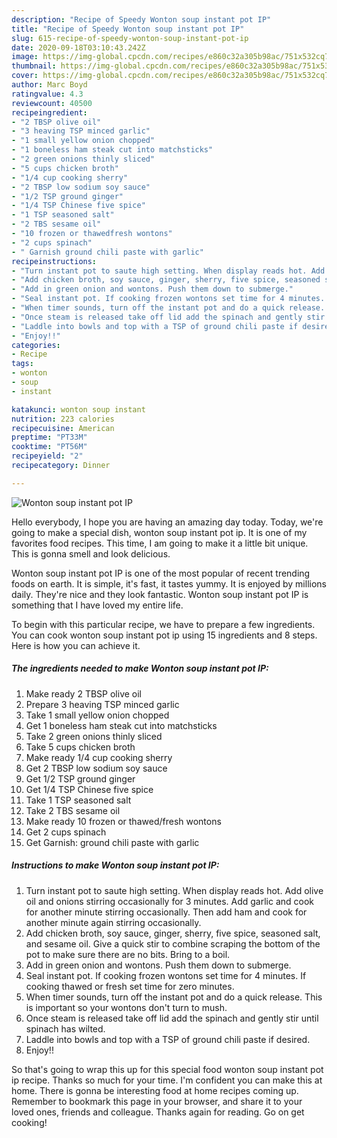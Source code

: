 ```yaml
---
description: "Recipe of Speedy Wonton soup instant pot IP"
title: "Recipe of Speedy Wonton soup instant pot IP"
slug: 615-recipe-of-speedy-wonton-soup-instant-pot-ip
date: 2020-09-18T03:10:43.242Z
image: https://img-global.cpcdn.com/recipes/e860c32a305b98ac/751x532cq70/wonton-soup-instant-pot-ip-recipe-main-photo.jpg
thumbnail: https://img-global.cpcdn.com/recipes/e860c32a305b98ac/751x532cq70/wonton-soup-instant-pot-ip-recipe-main-photo.jpg
cover: https://img-global.cpcdn.com/recipes/e860c32a305b98ac/751x532cq70/wonton-soup-instant-pot-ip-recipe-main-photo.jpg
author: Marc Boyd
ratingvalue: 4.3
reviewcount: 40500
recipeingredient:
- "2 TBSP olive oil"
- "3 heaving TSP minced garlic"
- "1 small yellow onion chopped"
- "1 boneless ham steak cut into matchsticks"
- "2 green onions thinly sliced"
- "5 cups chicken broth"
- "1/4 cup cooking sherry"
- "2 TBSP low sodium soy sauce"
- "1/2 TSP ground ginger"
- "1/4 TSP Chinese five spice"
- "1 TSP seasoned salt"
- "2 TBS sesame oil"
- "10 frozen or thawedfresh wontons"
- "2 cups spinach"
- " Garnish ground chili paste with garlic"
recipeinstructions:
- "Turn instant pot to saute high setting. When display reads hot. Add olive oil and onions stirring occasionally for 3 minutes. Add garlic and cook for another minute stirring occasionally. Then add ham and cook for another minute again stirring occasionally."
- "Add chicken broth, soy sauce, ginger, sherry, five spice, seasoned salt, and sesame oil. Give a quick stir to combine scraping the bottom of the pot to make sure there are no bits. Bring to a boil."
- "Add in green onion and wontons. Push them down to submerge."
- "Seal instant pot. If cooking frozen wontons set time for 4 minutes. If cooking thawed or fresh set time for zero minutes."
- "When timer sounds, turn off the instant pot and do a quick release. This is important so your wontons don&#39;t turn to mush."
- "Once steam is released take off lid add the spinach and gently stir until spinach has wilted."
- "Laddle into bowls and top with a TSP of ground chili paste if desired."
- "Enjoy!!"
categories:
- Recipe
tags:
- wonton
- soup
- instant

katakunci: wonton soup instant 
nutrition: 223 calories
recipecuisine: American
preptime: "PT33M"
cooktime: "PT56M"
recipeyield: "2"
recipecategory: Dinner

---
```



![Wonton soup instant pot IP](https://img-global.cpcdn.com/recipes/e860c32a305b98ac/751x532cq70/wonton-soup-instant-pot-ip-recipe-main-photo.jpg)

Hello everybody, I hope you are having an amazing day today. Today, we're going to make a special dish, wonton soup instant pot ip. It is one of my favorites food recipes. This time, I am going to make it a little bit unique. This is gonna smell and look delicious.

Wonton soup instant pot IP is one of the most popular of recent trending foods on earth. It is simple, it's fast, it tastes yummy. It is enjoyed by millions daily. They're nice and they look fantastic. Wonton soup instant pot IP is something that I have loved my entire life.




To begin with this particular recipe, we have to prepare a few ingredients. You can cook wonton soup instant pot ip using 15 ingredients and 8 steps. Here is how you can achieve it.

<!--inarticleads1-->

##### The ingredients needed to make Wonton soup instant pot IP:

1. Make ready 2 TBSP olive oil
1. Prepare 3 heaving TSP minced garlic
1. Take 1 small yellow onion chopped
1. Get 1 boneless ham steak cut into matchsticks
1. Take 2 green onions thinly sliced
1. Take 5 cups chicken broth
1. Make ready 1/4 cup cooking sherry
1. Get 2 TBSP low sodium soy sauce
1. Get 1/2 TSP ground ginger
1. Get 1/4 TSP Chinese five spice
1. Take 1 TSP seasoned salt
1. Take 2 TBS sesame oil
1. Make ready 10 frozen or thawed/fresh wontons
1. Get 2 cups spinach
1. Get  Garnish: ground chili paste with garlic




<!--inarticleads2-->

##### Instructions to make Wonton soup instant pot IP:

1. Turn instant pot to saute high setting. When display reads hot. Add olive oil and onions stirring occasionally for 3 minutes. Add garlic and cook for another minute stirring occasionally. Then add ham and cook for another minute again stirring occasionally.
1. Add chicken broth, soy sauce, ginger, sherry, five spice, seasoned salt, and sesame oil. Give a quick stir to combine scraping the bottom of the pot to make sure there are no bits. Bring to a boil.
1. Add in green onion and wontons. Push them down to submerge.
1. Seal instant pot. If cooking frozen wontons set time for 4 minutes. If cooking thawed or fresh set time for zero minutes.
1. When timer sounds, turn off the instant pot and do a quick release. This is important so your wontons don&#39;t turn to mush.
1. Once steam is released take off lid add the spinach and gently stir until spinach has wilted.
1. Laddle into bowls and top with a TSP of ground chili paste if desired.
1. Enjoy!!




So that's going to wrap this up for this special food wonton soup instant pot ip recipe. Thanks so much for your time. I'm confident you can make this at home. There is gonna be interesting food at home recipes coming up. Remember to bookmark this page in your browser, and share it to your loved ones, friends and colleague. Thanks again for reading. Go on get cooking!
